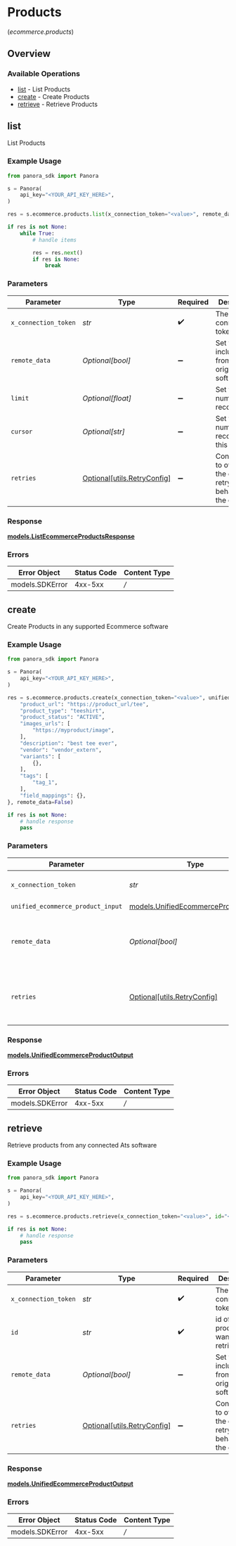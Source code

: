 # Products
(*ecommerce.products*)

## Overview

### Available Operations

* [list](#list) - List Products
* [create](#create) - Create Products
* [retrieve](#retrieve) - Retrieve Products

## list

List Products

### Example Usage

```python
from panora_sdk import Panora

s = Panora(
    api_key="<YOUR_API_KEY_HERE>",
)

res = s.ecommerce.products.list(x_connection_token="<value>", remote_data=True, limit=10, cursor="1b8b05bb-5273-4012-b520-8657b0b90874")

if res is not None:
    while True:
        # handle items

        res = res.next()
        if res is None:
            break

```

### Parameters

| Parameter                                                           | Type                                                                | Required                                                            | Description                                                         | Example                                                             |
| ------------------------------------------------------------------- | ------------------------------------------------------------------- | ------------------------------------------------------------------- | ------------------------------------------------------------------- | ------------------------------------------------------------------- |
| `x_connection_token`                                                | *str*                                                               | :heavy_check_mark:                                                  | The connection token                                                |                                                                     |
| `remote_data`                                                       | *Optional[bool]*                                                    | :heavy_minus_sign:                                                  | Set to true to include data from the original software.             | true                                                                |
| `limit`                                                             | *Optional[float]*                                                   | :heavy_minus_sign:                                                  | Set to get the number of records.                                   | 10                                                                  |
| `cursor`                                                            | *Optional[str]*                                                     | :heavy_minus_sign:                                                  | Set to get the number of records after this cursor.                 | 1b8b05bb-5273-4012-b520-8657b0b90874                                |
| `retries`                                                           | [Optional[utils.RetryConfig]](../../models/utils/retryconfig.md)    | :heavy_minus_sign:                                                  | Configuration to override the default retry behavior of the client. |                                                                     |

### Response

**[models.ListEcommerceProductsResponse](../../models/listecommerceproductsresponse.md)**

### Errors

| Error Object    | Status Code     | Content Type    |
| --------------- | --------------- | --------------- |
| models.SDKError | 4xx-5xx         | */*             |


## create

Create Products in any supported Ecommerce software

### Example Usage

```python
from panora_sdk import Panora

s = Panora(
    api_key="<YOUR_API_KEY_HERE>",
)

res = s.ecommerce.products.create(x_connection_token="<value>", unified_ecommerce_product_input={
    "product_url": "https://product_url/tee",
    "product_type": "teeshirt",
    "product_status": "ACTIVE",
    "images_urls": [
        "https://myproduct/image",
    ],
    "description": "best tee ever",
    "vendor": "vendor_extern",
    "variants": [
        {},
    ],
    "tags": [
        "tag_1",
    ],
    "field_mappings": {},
}, remote_data=False)

if res is not None:
    # handle response
    pass

```

### Parameters

| Parameter                                                                           | Type                                                                                | Required                                                                            | Description                                                                         | Example                                                                             |
| ----------------------------------------------------------------------------------- | ----------------------------------------------------------------------------------- | ----------------------------------------------------------------------------------- | ----------------------------------------------------------------------------------- | ----------------------------------------------------------------------------------- |
| `x_connection_token`                                                                | *str*                                                                               | :heavy_check_mark:                                                                  | The connection token                                                                |                                                                                     |
| `unified_ecommerce_product_input`                                                   | [models.UnifiedEcommerceProductInput](../../models/unifiedecommerceproductinput.md) | :heavy_check_mark:                                                                  | N/A                                                                                 |                                                                                     |
| `remote_data`                                                                       | *Optional[bool]*                                                                    | :heavy_minus_sign:                                                                  | Set to true to include data from the original Accounting software.                  | false                                                                               |
| `retries`                                                                           | [Optional[utils.RetryConfig]](../../models/utils/retryconfig.md)                    | :heavy_minus_sign:                                                                  | Configuration to override the default retry behavior of the client.                 |                                                                                     |

### Response

**[models.UnifiedEcommerceProductOutput](../../models/unifiedecommerceproductoutput.md)**

### Errors

| Error Object    | Status Code     | Content Type    |
| --------------- | --------------- | --------------- |
| models.SDKError | 4xx-5xx         | */*             |


## retrieve

Retrieve products from any connected Ats software

### Example Usage

```python
from panora_sdk import Panora

s = Panora(
    api_key="<YOUR_API_KEY_HERE>",
)

res = s.ecommerce.products.retrieve(x_connection_token="<value>", id="<id>")

if res is not None:
    # handle response
    pass

```

### Parameters

| Parameter                                                           | Type                                                                | Required                                                            | Description                                                         |
| ------------------------------------------------------------------- | ------------------------------------------------------------------- | ------------------------------------------------------------------- | ------------------------------------------------------------------- |
| `x_connection_token`                                                | *str*                                                               | :heavy_check_mark:                                                  | The connection token                                                |
| `id`                                                                | *str*                                                               | :heavy_check_mark:                                                  | id of the product you want to retrieve.                             |
| `remote_data`                                                       | *Optional[bool]*                                                    | :heavy_minus_sign:                                                  | Set to true to include data from the original Ats software.         |
| `retries`                                                           | [Optional[utils.RetryConfig]](../../models/utils/retryconfig.md)    | :heavy_minus_sign:                                                  | Configuration to override the default retry behavior of the client. |

### Response

**[models.UnifiedEcommerceProductOutput](../../models/unifiedecommerceproductoutput.md)**

### Errors

| Error Object    | Status Code     | Content Type    |
| --------------- | --------------- | --------------- |
| models.SDKError | 4xx-5xx         | */*             |

